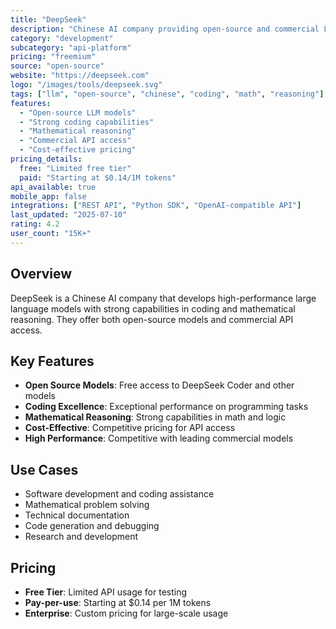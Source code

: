 ```yaml
---
title: "DeepSeek"
description: "Chinese AI company providing open-source and commercial LLM models"
category: "development"
subcategory: "api-platform"
pricing: "freemium"
source: "open-source"
website: "https://deepseek.com"
logo: "/images/tools/deepseek.svg"
tags: ["llm", "open-source", "chinese", "coding", "math", "reasoning"]
features:
  - "Open-source LLM models"
  - "Strong coding capabilities"
  - "Mathematical reasoning"
  - "Commercial API access"
  - "Cost-effective pricing"
pricing_details:
  free: "Limited free tier"
  paid: "Starting at $0.14/1M tokens"
api_available: true
mobile_app: false
integrations: ["REST API", "Python SDK", "OpenAI-compatible API"]
last_updated: "2025-07-10"
rating: 4.2
user_count: "15K+"
---
```


## Overview

DeepSeek is a Chinese AI company that develops high-performance large language models with strong capabilities in coding and mathematical reasoning. They offer both open-source models and commercial API access.

## Key Features

- **Open Source Models**: Free access to DeepSeek Coder and other models
- **Coding Excellence**: Exceptional performance on programming tasks
- **Mathematical Reasoning**: Strong capabilities in math and logic
- **Cost-Effective**: Competitive pricing for API access
- **High Performance**: Competitive with leading commercial models

## Use Cases

- Software development and coding assistance
- Mathematical problem solving
- Technical documentation
- Code generation and debugging
- Research and development

## Pricing

- **Free Tier**: Limited API usage for testing
- **Pay-per-use**: Starting at $0.14 per 1M tokens
- **Enterprise**: Custom pricing for large-scale usage
